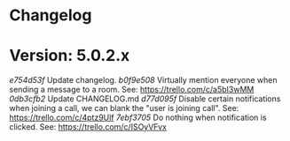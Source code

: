 # Changelog
# Version: 5.0.2.x

*e754d53f* Update changelog.
*b0f9e508* Virtually mention everyone when sending a message to a room. See: https://trello.com/c/a5bI3wMM
*0db3cfb2* Update CHANGELOG.md
*d77d095f* Disable certain notifications when joining a call, we can blank the "user is joining call". See: https://trello.com/c/4ptz9Ulf
*7ebf3705* Do nothing when notification is clicked. See: https://trello.com/c/ISOyVFvx